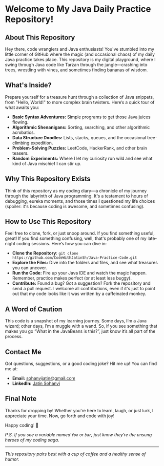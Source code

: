 # Welcome to My Java Daily Practice Repository!

## About This Repository
Hey there, code wranglers and Java enthusiasts! You've stumbled into my little corner of GitHub where the magic (and occasional chaos) of my daily Java practice takes place. This repository is my digital playground, where I swing through Java code like Tarzan through the jungle—crashing into trees, wrestling with vines, and sometimes finding bananas of wisdom.

## What's Inside?
Prepare yourself for a treasure hunt through a collection of Java snippets, from "Hello, World!" to more complex brain twisters. Here’s a quick tour of what awaits you:
- **Basic Syntax Adventures:** Simple programs to get those Java juices flowing.
- **Algorithmic Shenanigans:** Sorting, searching, and other algorithmic acrobatics.
- **Data Structure Doodles:** Lists, stacks, queues, and the occasional tree-climbing expedition.
- **Problem-Solving Puzzles:** LeetCode, HackerRank, and other brain teasers.
- **Random Experiments:** Where I let my curiosity run wild and see what kind of Java mischief I can stir up.

## Why This Repository Exists
Think of this repository as my coding diary—a chronicle of my journey through the labyrinth of Java programming. It's a testament to hours of debugging, eureka moments, and those times I questioned my life choices (spoiler: it's because coding is awesome, and sometimes confusing).

## How to Use This Repository
Feel free to clone, fork, or just snoop around. If you find something useful, great! If you find something confusing, well, that's probably one of my late-night coding sessions. Here’s how you can dive in:
- **Clone the Repository:** `git clone https://github.com/CodeWithJatinSh/Java-Practice-Code.git`
- **Explore the Files:** Dive into the folders and files, and see what treasures you can uncover.
- **Run the Code:** Fire up your Java IDE and watch the magic happen. Remember, practice makes perfect (or at least less buggy).
- **Contribute:** Found a bug? Got a suggestion? Fork the repository and send a pull request. I welcome all contributions, even if it's just to point out that my code looks like it was written by a caffeinated monkey.

## A Word of Caution
This code is a snapshot of my learning journey. Some days, I’m a Java wizard; other days, I’m a muggle with a wand. So, if you see something that makes you go “What in the JavaBeans is this?”, just know it’s all part of the process. 

## Contact Me
Got questions, suggestions, or a good coding joke? Hit me up! You can find me at:
- **Email:** sohanvijatin@gmail.com
- **LinkedIn:** [Jatin Sohanvi](https://www.linkedin.com/in/jatin-sohanvi-7007591b7?utm_source=share&utm_campaign=share_via&utm_content=profile&utm_medium=android_app)

## Final Note
Thanks for dropping by! Whether you're here to learn, laugh, or just lurk, I appreciate your time. Now, go forth and code with joy!

Happy coding! 🚀

*P.S. If you see a variable named `foo` or `bar`, just know they’re the unsung heroes of my coding saga.*

---

*This repository pairs best with a cup of coffee and a healthy sense of humor.*
